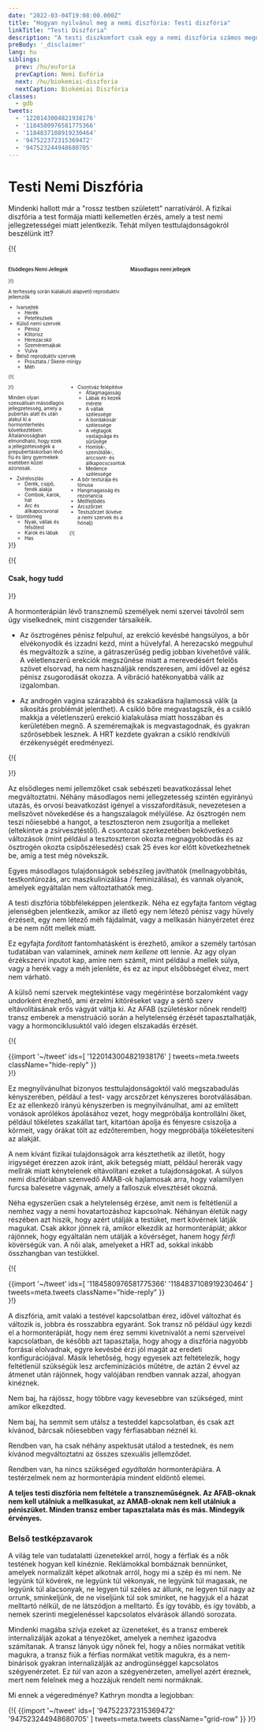 ```yaml
---
date: "2022-03-04T19:08:00.000Z"
title: "Hogyan nyilvánul meg a nemi diszfória: Testi diszfória"
linkTitle: "Testi Diszfória"
description: "A testi diszkomfort csak egy a nemi diszfória számos megnyilvánulási formája közül."
preBody: '_disclaimer'
lang: hu
siblings:
  prev: /hu/euforia
  prevCaption: Nemi Eufória
  next: /hu/biokemiai-diszforia
  nextCaption: Biokémiai Diszfória
classes:
  - gdb
tweets:
  - '1220143004821938176'
  - '1184580976581775366'
  - '1184837108919230464'
  - '947522372315369472'
  - '947523244948680705'
---
```


# Testi Nemi Diszfória

Mindenki hallott már a "rossz testben született" narratíváról. A fizikai diszfória a test formája miatti kellemetlen érzés, amely a test nemi jellegzetességei miatt jelentkezik. Tehát milyen testtulajdonságokról beszélünk itt?

{!{
<style>

.fact-grid h4 { font-weight: 600;grid-row: 1; }

.fact-grid li {break-inside: avoid;}

@media (min-width: 500px) {
  .fact-grid {
    display: grid;
    grid-template-columns: 1fr 2fr;
    grid-template-rows: min-content 1fr;
    grid-column-gap: 1em;
    font-size: 0.7em;
  }

  .fact-grid .two-col { column-count: 2; }
}

</style>
<div class="fact-grid ">
  <h4>Elsődleges Nemi Jellegek</h4>
  <div>
}!}

A terhesség során kialakuló alapvető reproduktív jellemzők

- Ivarsejtek
  - Herék
  - Petefészkek
- Külső nemi szervek
  - Pénisz
  - Klitorisz
  - Herezacskó
  - Szeméremajkak
  - Vulva
- Belső reproduktív szervek
  - Prosztata / Skene-mirigy
  - Méh


{!{ </div>  <h4>Másodlagos nemi jellegek</h4>
<div class="two-col"> }!}

Minden olyan szexuálisan másodlagos jellegzetesség, amely a pubertás alatt és után alakul ki a hormonterhelés következtében. Általánosságban elmondható, hogy ezek a jellegzetességek a prepubertáskorban lévő fiú és lány gyermekek esetében közel azonosak.

- Zsíreloszlás
  - Derék, csípő, fenék alakja
  - Combok, karok, hát
  - Arc és állkapocsvonal
- Izomtömeg
  - Nyak, vállak és felsőtest
  - Karok és lábak
  - Has
- Csontváz felépítése
  - Átlagmagasság
  - Lábak és kezek mérete
  - A vállak szélessége
  - A bordakosár szélessége
  - A végtagok vastagsága és sűrűsége
  - Homlok-, szemöldök-, arccsont- és állkapocscsontok
  - Medence szélessége
- A bőr textúrája és tónusa
- Hangmagasság és rezonancia
- Mellfejlődés
- Arcszőrzet
- Testszőrzet (kivéve a nemi szervek és a hónalj)


{!{ </div></div> }!}

{!{ <div class="gutter"><div class="card"><div class="card-body"><h4 class="card-title">Csak, hogy tudd</h4> }!}

A hormonterápián lévő transznemű személyek nemi szervei távolról sem úgy viselkednek, mint ciszgender társaikéik.

- Az ösztrogénes pénisz felpuhul, az erekció kevésbé hangsúlyos, a bőr elvékonyodik és izzadni kezd, mint a hüvelyfal. A herezacskó megpuhul és megváltozik a színe, a gátraszerűség pedig jobban kivehetővé válik. A véletlenszerű erekciók megszűnése miatt a merevedésért felelős szövet elsorvad, ha nem használják rendszeresen, ami idővel az egész pénisz zsugorodását okozza. A vibráció hatékonyabbá válik az izgalomban.

- Az androgén vagina szárazabbá és szakadásra hajlamossá válik (a síkosítás problémát jelenthet). A csikló bőre megvastagszik, és a csikló makkja a véletlenszerű erekció kialakulása miatt hosszában és kerületében megnő. A szeméremajkak is megvastagodnak, és gyakran szőrösebbek lesznek. A HRT kezdete gyakran a csikló rendkívüli érzékenységét eredményezi.

{!{ </div></div></div> }!}

Az elsődleges nemi jellemzőket csak sebészeti beavatkozással lehet megváltoztatni. Néhány másodlagos nemi jellegzetesség szintén egyirányú utazás, és orvosi beavatkozást igényel a visszafordításuk, nevezetesen a mellszövet növekedése és a hangszalagok mélyülése. Az ösztrogén nem teszi nőiesebbé a hangot, a tesztoszteron nem zsugorítja a melleket (eltekintve a zsírvesztéstől). A csontozat szerkezetében bekövetkező változások (mint például a tesztoszteron okozta megnagyobbodás és az ösztrogén okozta csípőszélesedés) csak 25 éves kor előtt következhetnek be, amíg a test még növekszik.

Egyes másodlagos tulajdonságok sebészileg javíthatók (mellnagyobbítás, testkontúrozás, arc maszkulinizálása / feminizálása), és vannak olyanok, amelyek egyáltalán nem változtathatók meg.

A testi diszfória többféleképpen jelentkezik. Néha ez egyfajta fantom végtag jelenségben jelentkezik, amikor az illető egy nem létező pénisz vagy hüvely érzéseit, egy nem létező méh fájdalmát, vagy a mellkasán hiányérzetet érez a be nem nőtt mellek miatt.

Ez egyfajta *fordított* fantomhatásként is érezhető, amikor a személy tartósan tudatában van valaminek, aminek *nem kellene* ott lennie. Az agy olyan érzékszervi inputot kap, amire nem számít, mint például a mellek súlya, vagy a herék vagy a méh jelenléte, és ez az input elsőbbséget élvez, mert nem várható.

A külső nemi szervek megtekintése vagy megérintése borzalomként vagy undorként érezhető, ami érzelmi kitöréseket vagy a sértő szerv eltávolításának erős vágyát váltja ki. Az AFAB (születéskor nőnek rendelt) transz emberek a menstruáció során a helytelenség érzését tapasztalhatják, vagy a hormonciklusuktól való idegen elszakadás érzését.

{!{ <div class="gutter">{{import '~/tweet' ids=[
  '1220143004821938176'
] tweets=meta.tweets className="hide-reply" }}</div> }!}

Ez megnyilvánulhat bizonyos testtulajdonságoktól való megszabadulás kényszerében, például a test- vagy arcszőrzet kényszeres borotválásában. Ez az ellenkező irányú kényszerben is megnyilvánulhat, ami az említett vonások aprólékos ápolásához vezet, hogy megpróbálja kontrollálni őket, például tökéletes szakállat tart, kitartóan ápolja és fényesre csiszolja a körmeit, vagy órákat tölt az edzőteremben, hogy megpróbálja tökéletesíteni az alakját.

A nem kívánt fizikai tulajdonságok arra késztethetik az illetőt, hogy irigységet érezzen azok iránt, akik betegség miatt, például hererák vagy mellrák miatt kénytelenek eltávolítani ezeket a tulajdonságokat. A súlyos nemi diszfóriában szenvedő AMAB-ok hajlamosak arra, hogy valamilyen furcsa balesetre vágynak, amely a falloszuk elvesztését okozná.

Néha egyszerűen csak a helytelenség érzése, amit nem is feltétlenül a nemhez vagy a nemi hovatartozáshoz kapcsolnak. Néhányan életük nagy részében azt hiszik, hogy azért utálják a testüket, mert kövérnek látják magukat. Csak akkor jönnek rá, amikor elkezdik az hormonterápiát; akkor rájönnek, hogy egyáltalán nem utálják a kövérséget, hanem hogy *férfi* kövérségük van. A női alak, amelyeket a HRT ad, sokkal inkább összhangban van testükkel.

{!{ <div class="gutter">{{import '~/tweet' ids=[
  '1184580976581775366'
  '1184837108919230464'
] tweets=meta.tweets className="hide-reply" }}</div> }!}

A diszfória, amit valaki a testével kapcsolatban érez, idővel változhat és változik is, jobbra és rosszabbra egyaránt. Sok transz nő például úgy kezdi el a hormonterápiát, hogy nem érez semmi kivetnivalót a nemi szerveivel kapcsolatban, de később azt tapasztalja, hogy ahogy a diszfória nagyobb forrásai elolvadnak, egyre kevésbé érzi jól magát az eredeti konfigurációjával. Másik lehetőség, hogy egyesek azt feltételezik, hogy feltétlenül szükségük lesz arcfeminizációs műtétre, de aztán 2 évvel az átmenet után rájönnek, hogy valójában rendben vannak azzal, ahogyan kinéznek.

Nem baj, ha rájössz, hogy többre vagy kevesebbre van szükséged, mint amikor elkezdted.

Nem baj, ha semmit sem utálsz a testeddel kapcsolatban, és csak azt kívánod, bárcsak nőiesebben vagy férfiasabban néznél ki.

Rendben van, ha csak néhány aspektusát utálod a testednek, és nem kívánod megváltoztatni az összes szexuális jellemződet.

Rendben van, ha nincs szükséged *egyáltalán* hormonterápiára. A testérzelmek nem az hormonterápia mindent eldöntő elemei.

**A teljes testi diszfória nem feltétele a transzneműségnek. Az AFAB-oknak nem kell utálniuk a mellkasukat, az AMAB-oknak nem kell utálniuk a péniszüket. Minden transz ember tapasztalata más és más. Mindegyik érvényes.**

### Belső testképzavarok

A világ tele van tudatalatti üzenetekkel arról, hogy a férfiak és a nők testének hogyan kell kinéznie. Reklámokkal bombáznak bennünket, amelyek normalizált képet alkotnak arról, hogy mi a szép és mi nem. Ne legyünk túl kövérek, ne legyünk túl vékonyak, ne legyünk túl magasak, ne legyünk túl alacsonyak, ne legyen túl széles az állunk, ne legyen túl nagy az orrunk, sminkeljünk, de ne viseljünk túl sok sminket, ne hagyjuk el a házat melltartó nélkül, de ne látszódjon a melltartó. És így tovább, és így tovább, a nemek szerinti megjelenéssel kapcsolatos elvárások állandó sorozata.

Mindenki magába szívja ezeket az üzeneteket, és a transz emberek internalizálják azokat a tényezőket, amelyek a nemhez igazodva számítanak. A transz lányok úgy nőnek fel, hogy a nőies normákat vetítik magukra, a transz fiúk a férfias normákat vetítik magukra, és a nem-binárisok gyakran internalizálják az androgünséggel kapcsolatos szégyenérzetet. Ez *túl* van azon a szégyenérzeten, amellyel azért éreznek, mert nem felelnek meg a hozzájuk rendelt nemi normáknak.

Mi ennek a végeredménye? Kathryn mondta a legjobban:

{!{ {{import '~/tweet' ids=[
  '947522372315369472'
  '947523244948680705'
] tweets=meta.tweets className="grid-row" }} }!}
